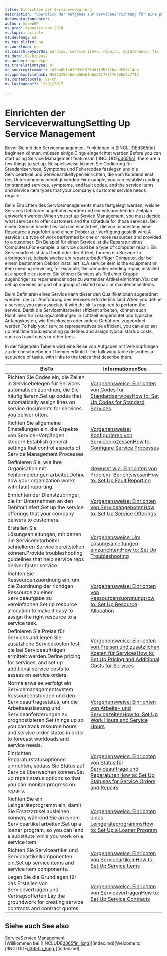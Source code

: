 ```yaml
---
title: Einrichten der Serviceverwaltung
description: "Überblick der Aufgaben zur Serviceeinrichtung für eine passende Serviceverwaltungsmethode für Ihre Organisation."
documentationcenter: 
author: SorenGP
ms.prod: dynamics-nav-2018
ms.topic: article
ms.devlang: na
ms.tgt_pltfrm: na
ms.workload: na
ms.search.keywords: service, service items, repairs, maintenance, fix
ms.date: 07/01/2017
ms.author: sgroespe
ms.translationtype: HT
ms.sourcegitcommit: 1dfba8b14019991c95f40ffd5f7fbaed5df414eb
ms.openlocfilehash: 9532d7874beb350e6fb6ed017eff7e70624b7713
ms.contentlocale: de-ch
ms.lasthandoff: 12/01/2017

---
```


# <a name="setting-up-service-management"></a><span data-ttu-id="ac70d-103">Einrichten der Serviceverwaltung</span><span class="sxs-lookup"><span data-stu-id="ac70d-103">Setting Up Service Management</span></span>
<span data-ttu-id="ac70d-104">Bevor Sie mit den Servicemanagement-Funktionen in [!INCLUDE[d365fin](includes/d365fin_md.md)] beginnen können, müssen einige Dinge eingerichtet werden.</span><span class="sxs-lookup"><span data-stu-id="ac70d-104">Before you can start using Service Management features in [!INCLUDE[d365fin](includes/d365fin_md.md)], there are a few things to set up.</span></span> <span data-ttu-id="ac70d-105">Beispielsweise können Sie Codierung für Standardservices, Symptome und Fehlercodes festlegen und die Serviceartikel und Serviceartikeltypen einrichten, die vom Kundendienst des Unternehmens benötigt werden.</span><span class="sxs-lookup"><span data-stu-id="ac70d-105">For example, you can establish coding for standard services, symptoms, and fault codes, and the service items and service item types that your company's customer service needs require.</span></span>  

<span data-ttu-id="ac70d-106">Beim Einrichten des Servicemanagements muss festgelegt werden, welche Services Debitoren angeboten werden und ein entsprechender Zeitplan entworfen werden.</span><span class="sxs-lookup"><span data-stu-id="ac70d-106">When you set up Service Management, you must decide what services to offer customers and the schedule for those services.</span></span> <span data-ttu-id="ac70d-107">Bei einem Service handelt es sich um eine Arbeit, die von mindestens einer Ressource ausgeführt und einem Debitor zur Verfügung gestellt wird.</span><span class="sxs-lookup"><span data-stu-id="ac70d-107">A service is a type of work performed by one or more resources and provided to a customer.</span></span> <span data-ttu-id="ac70d-108">Ein Beispiel für einen Service ist die Reparatur eines Computers.</span><span class="sxs-lookup"><span data-stu-id="ac70d-108">For example, a service could be a type of computer repair.</span></span> <span data-ttu-id="ac70d-109">Ein Serviceartikel ist das Gerät oder der Artikel, für den ein Service zu erbringen ist, beispielsweise ein reparaturbedürftiger Computer, der bei einem bestimmten Debitor installiert ist.</span><span class="sxs-lookup"><span data-stu-id="ac70d-109">A service item is the equipment or item needing servicing, for example, the computer needing repair, installed at a specific customer.</span></span> <span data-ttu-id="ac70d-110">Sie können Services als Teil einer Gruppe zugehöriger zu reparierender oder zu wartender Artikel einrichten.</span><span class="sxs-lookup"><span data-stu-id="ac70d-110">You can set up services as part of a group of related repair or maintenance items.</span></span>  
  
<span data-ttu-id="ac70d-111">Beim Definieren eines Service kann dieser den Qualifikationen zugeordnet werden, die zur Ausführung des Services erforderlich sind.</span><span class="sxs-lookup"><span data-stu-id="ac70d-111">When you define a service, you can associate it with the skills required to perform the service.</span></span> <span data-ttu-id="ac70d-112">Damit die Servicemitarbeiter effizient arbeiten, können auch Richtlinien für Lösungsanleitungen in Echtzeit eingerichtet und typische Anfangskosten, wie Reisekosten oder andere Gebühren, zugeordnet werden.</span><span class="sxs-lookup"><span data-stu-id="ac70d-112">To help your service representatives be efficient, you can also set up real time troubleshooting guidelines and assign typical startup costs, such as travel costs or other fees.</span></span>  

<span data-ttu-id="ac70d-113">In der folgenden Tabelle wird eine Reihe von Aufgaben mit Verknüpfungen zu den beschriebenen Themen erläutert.</span><span class="sxs-lookup"><span data-stu-id="ac70d-113">The following table describes a sequence of tasks, with links to the topics that describe them.</span></span>  
  
| <span data-ttu-id="ac70d-114">Bis</span><span class="sxs-lookup"><span data-stu-id="ac70d-114">To</span></span> | <span data-ttu-id="ac70d-115">Informationen</span><span class="sxs-lookup"><span data-stu-id="ac70d-115">See</span></span> |
| --- | --- |
| <span data-ttu-id="ac70d-116">Richten Sie Codes ein, die Zeilen in Servicebelegen für Services automatisch zuordnen, die Sie häufig liefern.</span><span class="sxs-lookup"><span data-stu-id="ac70d-116">Set up codes that automatically assign lines on service documents for services you deliver often.</span></span> |[<span data-ttu-id="ac70d-117">Vorgehensweise: Einrichten von Codes für Standardservices</span><span class="sxs-lookup"><span data-stu-id="ac70d-117">How to: Set Up Codes for Standard Services</span></span>](service-how-setup-service-coding.md)|
| <span data-ttu-id="ac70d-118">Richten Sie allgemeine Einstellungen ein, die Aspekte von Service-Vorgängen steuern.</span><span class="sxs-lookup"><span data-stu-id="ac70d-118">Establish general settings that control aspects of Service Management Processes.</span></span>|[<span data-ttu-id="ac70d-119">Vorgehensweise: Konfigurieren von Serviceprozessen</span><span class="sxs-lookup"><span data-stu-id="ac70d-119">How to: Configure Service Processes</span></span>](service-setup-service-processes.md)|
| <span data-ttu-id="ac70d-120">Definieren Sie, wie Ihre Organisation mit Fehlermeldungen arbeitet.</span><span class="sxs-lookup"><span data-stu-id="ac70d-120">Define how your organization works with fault reporting.</span></span> |[<span data-ttu-id="ac70d-121">Gewusst wie: Einrichten von Problem-Berichtswesen</span><span class="sxs-lookup"><span data-stu-id="ac70d-121">How to: Set Up Fault Reporting</span></span>](service-how-setup-fault-reporting.md) |
| <span data-ttu-id="ac70d-122">Einrichten der Dienstzubringer, die Ihr Unternehmen an den Debitor liefert.</span><span class="sxs-lookup"><span data-stu-id="ac70d-122">Set up the service offerings that your company delivers to customers.</span></span>|[<span data-ttu-id="ac70d-123">Vorgehensweise: Einrichten von Serviceangeboten</span><span class="sxs-lookup"><span data-stu-id="ac70d-123">How to: Set Up Service Offerings</span></span>](service-how-setup-service-offerings.md)|
| <span data-ttu-id="ac70d-124">Erstellen Sie Lösungsanleitungen, mit denen die Servicemitarbeiter schnelleren Service bereitstellen können.</span><span class="sxs-lookup"><span data-stu-id="ac70d-124">Provide troubleshooting guidelines that help service reps deliver faster service.</span></span> |[<span data-ttu-id="ac70d-125">Vorgehensweise: Um Lösungsanleitungen einzurichten:</span><span class="sxs-lookup"><span data-stu-id="ac70d-125">How to: Set Up Troubleshooting</span></span>](service-how-setup-troubleshooting.md) |
| <span data-ttu-id="ac70d-126">Richten Sie Ressourcenzuordnung ein, um die Zuordnung der richtigen Ressource zu einer Serviceaufgabe zu vereinfachen.</span><span class="sxs-lookup"><span data-stu-id="ac70d-126">Set up resource allocation to make it easy to assign the right resource to a service task.</span></span> |[<span data-ttu-id="ac70d-127">Vorgehensweise: Einrichten von Ressourcenzuordnung</span><span class="sxs-lookup"><span data-stu-id="ac70d-127">How to: Set Up Resource Allocation</span></span>](service-how-setup-resource-allocation.md) |
| <span data-ttu-id="ac70d-128">Definieren Sie Preise für Services und legen Sie zusätzliche Servicekosten fest, die bei Serviceaufträgen ermittelt werden.</span><span class="sxs-lookup"><span data-stu-id="ac70d-128">Define pricing for services, and set up additional service costs to assess on service orders.</span></span> |[<span data-ttu-id="ac70d-129">Vorgehensweise: Einrichten von Preisen und zusätzlichen Kosten für Services</span><span class="sxs-lookup"><span data-stu-id="ac70d-129">How to: Set Up Pricing and Additional Costs for Services</span></span>](service-how-setup-service-costs-pricing.md)|
| <span data-ttu-id="ac70d-130">Normalerweise verfolgt ein Servicemanagementsystem Ressourcenstunden und den Serviceauftragsstatus, um die Arbeitsauslastung und Serviceanforderungen zu prognostizieren.</span><span class="sxs-lookup"><span data-stu-id="ac70d-130">Set things up so you can track resource hours and service order status in order to forecast workloads and service needs.</span></span>|[<span data-ttu-id="ac70d-131">Vorgehensweise: Einrichten von Arbeits- und Servicezeiten</span><span class="sxs-lookup"><span data-stu-id="ac70d-131">How to: Set Up Work Hours and Service Hours</span></span>](service-how-setup-work-service-hours.md)|
| <span data-ttu-id="ac70d-132">Einrichten Reparaturstatusoptionen einrichten, sodass Sie Status auf Service überwachen können.</span><span class="sxs-lookup"><span data-stu-id="ac70d-132">Set up repair status options so that you can monitor progress on repairs.</span></span> | [<span data-ttu-id="ac70d-133">Vorgehensweise: Einrichten von Status für Serviceaufträge und Reparaturen</span><span class="sxs-lookup"><span data-stu-id="ac70d-133">How to: Set Up Statuses for Service Orders and Repairs</span></span>](service-order-repair-status.md)|
| <span data-ttu-id="ac70d-134">Richten Sie ein Leihgeräteprogramm ein, damit Sie Ersatzartikel ausleihen können, während Sie an einem Serviceartikel arbeiten.</span><span class="sxs-lookup"><span data-stu-id="ac70d-134">Set up a loaner program, so you can lend a substitute while you work on a service item.</span></span> |[<span data-ttu-id="ac70d-135">Vorgehensweise: Einrichten eines Leihgeräteprogramms</span><span class="sxs-lookup"><span data-stu-id="ac70d-135">How to: Set Up a Loaner Program</span></span>](service-how-setup-loaner-program.md) |
| <span data-ttu-id="ac70d-136">Richten Sie Serviceartikel und Serviceartikelkomponenten ein.</span><span class="sxs-lookup"><span data-stu-id="ac70d-136">Set up service items and service item components.</span></span> |[<span data-ttu-id="ac70d-137">Vorgehensweise: Einrichten von Serviceartikeln</span><span class="sxs-lookup"><span data-stu-id="ac70d-137">How to: Set Up Service Items</span></span>](service-how-setup-service-items.md) |
| <span data-ttu-id="ac70d-138">Legen Sie die Grundlagen für das Erstellen von Serviceverträgen und Vertragsofferten.</span><span class="sxs-lookup"><span data-stu-id="ac70d-138">Lay the groundwork for creating service contracts and contract quotes.</span></span> |[<span data-ttu-id="ac70d-139">Vorgehensweise: Einrichten von Serviceverträgen</span><span class="sxs-lookup"><span data-stu-id="ac70d-139">How to: Set Up Service Contracts</span></span>](service-how-setup-service-contracts.md) |

## <a name="see-also"></a><span data-ttu-id="ac70d-140">Siehe auch </span><span class="sxs-lookup"><span data-stu-id="ac70d-140">See also</span></span>
[<span data-ttu-id="ac70d-141">Service</span><span class="sxs-lookup"><span data-stu-id="ac70d-141">Service Management</span></span>](service-service.md)  
<span data-ttu-id="ac70d-142">[Willkommen bei [!INCLUDE[d365fin_long](includes/d365fin_long_md.md)]](index.md)</span><span class="sxs-lookup"><span data-stu-id="ac70d-142">[Welcome to [!INCLUDE[d365fin_long](includes/d365fin_long_md.md)]](index.md)</span></span>  

